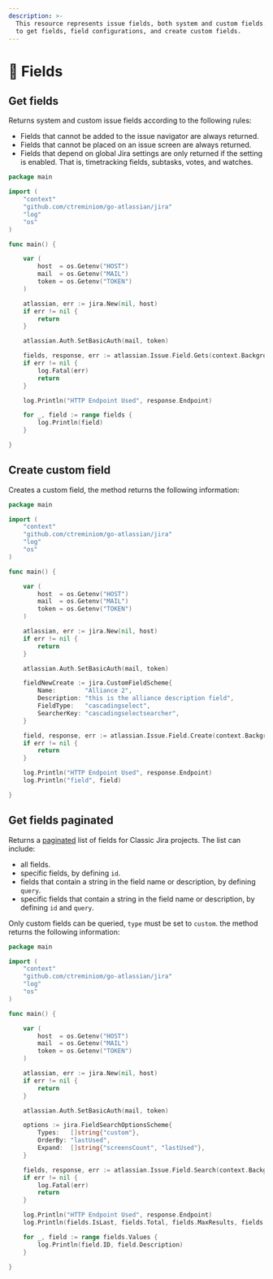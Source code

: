 ```yaml
---
description: >-
  This resource represents issue fields, both system and custom fields. Use it
  to get fields, field configurations, and create custom fields.
---
```


# 💬 Fields

## Get fields

Returns system and custom issue fields according to the following rules:

* Fields that cannot be added to the issue navigator are always returned.
* Fields that cannot be placed on an issue screen are always returned.
* Fields that depend on global Jira settings are only returned if the setting is enabled. That is, timetracking fields, subtasks, votes, and watches.

```go
package main

import (
	"context"
	"github.com/ctreminiom/go-atlassian/jira"
	"log"
	"os"
)

func main() {

	var (
		host  = os.Getenv("HOST")
		mail  = os.Getenv("MAIL")
		token = os.Getenv("TOKEN")
	)

	atlassian, err := jira.New(nil, host)
	if err != nil {
		return
	}

	atlassian.Auth.SetBasicAuth(mail, token)

	fields, response, err := atlassian.Issue.Field.Gets(context.Background())
	if err != nil {
		log.Fatal(err)
		return
	}

	log.Println("HTTP Endpoint Used", response.Endpoint)

	for _, field := range fields {
		log.Println(field)
	}

}
```

## Create custom field

Creates a custom field, the method returns the following information:

```go
package main

import (
	"context"
	"github.com/ctreminiom/go-atlassian/jira"
	"log"
	"os"
)

func main() {

	var (
		host  = os.Getenv("HOST")
		mail  = os.Getenv("MAIL")
		token = os.Getenv("TOKEN")
	)

	atlassian, err := jira.New(nil, host)
	if err != nil {
		return
	}

	atlassian.Auth.SetBasicAuth(mail, token)

	fieldNewCreate := jira.CustomFieldScheme{
		Name:        "Alliance 2",
		Description: "this is the alliance description field",
		FieldType:   "cascadingselect",
		SearcherKey: "cascadingselectsearcher",
	}

	field, response, err := atlassian.Issue.Field.Create(context.Background(), &fieldNewCreate)
	if err != nil {
		return
	}

	log.Println("HTTP Endpoint Used", response.Endpoint)
	log.Println("field", field)

}
```

## Get fields paginated

Returns a [paginated](https://developer.atlassian.com/cloud/jira/platform/rest/v3/intro/#pagination) list of fields for Classic Jira projects. The list can include:

* all fields.
* specific fields, by defining `id`.
* fields that contain a string in the field name or description, by defining `query`.
* specific fields that contain a string in the field name or description, by defining `id` and `query`.

Only custom fields can be queried, `type` must be set to `custom`. the method returns the following information:

```go
package main

import (
	"context"
	"github.com/ctreminiom/go-atlassian/jira"
	"log"
	"os"
)

func main() {

	var (
		host  = os.Getenv("HOST")
		mail  = os.Getenv("MAIL")
		token = os.Getenv("TOKEN")
	)

	atlassian, err := jira.New(nil, host)
	if err != nil {
		return
	}

	atlassian.Auth.SetBasicAuth(mail, token)

	options := jira.FieldSearchOptionsScheme{
		Types:   []string{"custom"},
		OrderBy: "lastUsed",
		Expand:  []string{"screensCount", "lastUsed"},
	}

	fields, response, err := atlassian.Issue.Field.Search(context.Background(), &options, 0, 50)
	if err != nil {
		log.Fatal(err)
		return
	}

	log.Println("HTTP Endpoint Used", response.Endpoint)
	log.Println(fields.IsLast, fields.Total, fields.MaxResults, fields.StartAt)

	for _, field := range fields.Values {
		log.Println(field.ID, field.Description)
	}

}
```

